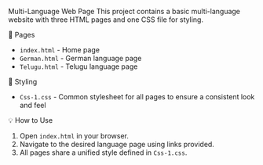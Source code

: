 Multi-Language Web Page
This project contains a basic multi-language website with three HTML pages and one CSS file for styling.

 📄 Pages
- `index.html` - Home page
- `German.html` - German language page
- `Telugu.html` - Telugu language page
  
 🎨 Styling
- `Css-1.css` - Common stylesheet for all pages to ensure a consistent look and feel
  
💡 How to Use
1. Open `index.html` in your browser.
2. Navigate to the desired language page using links provided.
3. All pages share a unified style defined in `Css-1.css`.
